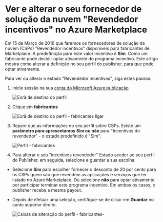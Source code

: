 <properties
   pageTitle="Como ver e alterar revendedor incentivos o fornecedor de solução de nuvem | Microsoft Azure"
   description="Como ver e alterar o tamanho da seleção para CSP revendedor incentivos"
   services="marketplace-publishing"
   documentationCenter="na"
   authors="DavidBosland"
   manager="lakoch"
   editor=""/>

<tags
   ms.service="marketplace"
   ms.devlang="na"
   ms.topic="article"
   ms.tgt_pltfrm="na"
   ms.workload="na"
   ms.date="02/10/2016"
   ms.author="DavidBosland"/>

# <a name="view-and-change-your-cloud-solution-provider-reseller-incentive-in-the-azure-marketplace"></a>Ver e alterar o seu fornecedor de solução da nuvem "Revendedor incentivos" no Azure Marketplace

Em 15 de Março de 2016 que faremos os fornecedores de solução da nuvem (CSPs) "Revendedor incentivos" disponíveis para fabricantes de Marketplace.  A predefinição para este valor incentivo é **Sim**.  Como um fabricante pode decidir optar ativamente do programa incentivo.  Este artigo mostra como alterar a definição no seu perfil do publisher, para que pode optar ativamente.

Para ver ou alterar o estado "Revendedor incentivos", siga estes passos:

1.  Inicie sessão na sua [conta do Microsoft Azure publicação](https://publish.windowsazure.com/workspace)

    ![Ecrã de destino do perfil][1]

2.  Clique em **fabricantes**

    ![Ecrã de destino do perfil - fabricantes ligar][2]

3.  Repare que as informações no seu perfil sobre CSPs.  Existe um **parâmetro para apresentamos Sim ou não** para "Incentivos do revendedor" - o estado predefinido é "Sim".

    ![Perfil - fabricantes][3]

4.  Para alterar o seu "incentivos revendedor" Estado aceder ao seu perfil do Publisher, em seguida, selecione e guardar a sua escolha:

  - Selecione **Sim** para escolher fornecer o desconto de 20 por cento para os CSPs quem são que revendem as aplicações e serviços que ter listado no Azure Marketplace.  Ou selecione **não** para optar ativamente por participar terminar este programa incentivo.  Em ambos os casos, o publisher recebe a mesma payout.

  - Depois de efetuar uma seleção, certifique-se de clicar em **Guardar** no canto superior direito.

    ![Caixas de alteração do perfil - fabricantes-][4]

[1]: ./media/marketplace-publishing-csp-incentive/profile-stock.png
[2]: ./media/marketplace-publishing-csp-incentive/profile-boxes.png
[3]: ./media/marketplace-publishing-csp-incentive/profile-publishers-boxes.png
[4]: ./media/marketplace-publishing-csp-incentive/profile-publishers-change-boxes.png
